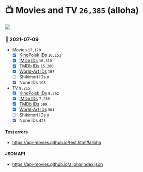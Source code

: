 # :tv: Movies and TV `26,385` (alloha)

<a href="https://API-Movies.github.io"><img src="https://API-Movies.github.io/banner.png?cache"></a>

### :date: 2021-07-09
- Movies `17,170`
  - [x] <a href="https://API-Movies.github.io/alloha/movie_kinopoisk_ids.json">KinoPoisk IDs</a> `16,151`
  - [x] <a href="https://API-Movies.github.io/alloha/movie_imdb_ids.json">IMDb IDs</a> `16,310`
  - [x] <a href="https://API-Movies.github.io/alloha/movie_tmdb_ids.json">TMDb IDs</a> `15,280`
  - [x] <a href="https://API-Movies.github.io/alloha/movie_world_art_ids.json">World-Art IDs</a> `167`
  - [ ] Shikimori IDs `0`
  - [x] None IDs `198`
- TV `9,215`
  - [x] <a href="https://API-Movies.github.io/alloha/tv_kinopoisk_ids.json">KinoPoisk IDs</a> `8,262`
  - [x] <a href="https://API-Movies.github.io/alloha/tv_imdb_ids.json">IMDb IDs</a> `7,260`
  - [x] <a href="https://API-Movies.github.io/alloha/tv_tmdb_ids.json">TMDb IDs</a> `509`
  - [x] <a href="https://API-Movies.github.io/alloha/tv_world_art_ids.json">World-Art IDs</a> `961`
  - [ ] Shikimori IDs `0`
  - [x] None IDs `425`
#### Test errors
- <a href='https://api-movies.github.io/test.html#alloha'>https://api-movies.github.io/test.html#alloha</a>
#### JSON API
- <a href='https://api-movies.github.io/alloha/index.json'>https://api-movies.github.io/alloha/index.json</a>

